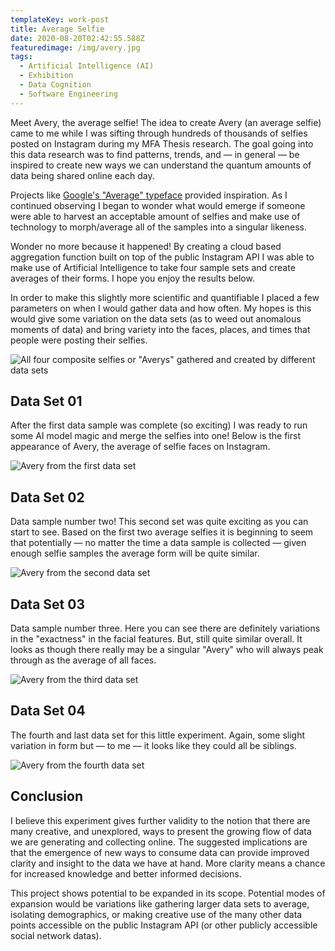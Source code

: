 ```yaml
---
templateKey: work-post
title: Average Selfie
date: 2020-08-20T02:42:55.588Z
featuredimage: /img/avery.jpg
tags:
  - Artificial Intelligence (AI)
  - Exhibition
  - Data Cognition
  - Software Engineering
---
```

Meet Avery, the average selfie! The idea to create Avery (an average selfie) came to me while I was sifting through hundreds of thousands of selfies posted on Instagram during my MFA Thesis research. The goal going into this data research was to find patterns, trends, and — in general — be inspired to create new ways we can understand the quantum amounts of data being shared online each day.

Projects like [Google's "Average" typeface](https://fonts.google.com/specimen/Average#standard-styles) provided inspiration. As I continued observing I began to wonder what would emerge if someone were able to harvest an acceptable amount of selfies and make use of technology to morph/average all of the samples into a singular likeness.

Wonder no more because it happened! By creating a cloud based aggregation function built on top of the public Instagram API I was able to make use of Artificial Intelligence to take four sample sets and create averages of their forms. I hope you enjoy the results below.

In order to make this slightly more scientific and quantifiable I placed a few parameters on when I would gather data and how often. My hopes is this would give some variation on the data sets (as to weed out anomalous moments of data) and bring variety into the faces, places, and times that people were posting their selfies.

![All four composite selfies or "Averys" gathered and created by different data sets](/img/average_face_composite_post.jpg "All four composite selfies or \"Averys\" gathered and created by different data sets")

## Data Set 01

After the first data sample was complete (so exciting) I was ready to run some AI model magic and merge the selfies into one! Below is the first appearance of Avery, the average of selfie faces on Instagram.

![Avery from the first data set](/img/average_face_post-01.jpg "Avery from the first data set")

## Data Set 02

Data sample number two! This second set was quite exciting as you can start to see. Based on the first two average selfies it is beginning to seem that potentially — no matter the time a data sample is collected — given enough selfie samples the average form will be quite similar.

![Avery from the second data set](/img/average_face_post-02.jpg "Avery from the second data set")

## Data Set 03

Data sample number three. Here you can see there are definitely variations in the "exactness" in the facial features. But, still quite similar overall. It looks as though there really may be a singular "Avery" who will always peak through as the average of all faces.

![Avery from the third data set](/img/average_face_post-03.jpg "Avery from the third data set")

## Data Set 04

The fourth and last data set for this little experiment. Again, some slight variation in form but — to me — it looks like they could all be siblings.

![Avery from the fourth data set](/img/average_face_post-04.jpg "Avery from the fourth data set")

## Conclusion

I believe this experiment gives further validity to the notion that there are many creative, and unexplored, ways to present the growing flow of data we are generating and collecting online. The suggested implications are that the emergence of new ways to consume data can provide improved clarity and insight to the data we have at hand. More clarity means a chance for increased knowledge and better informed decisions.

This project shows potential to be expanded in its scope. Potential modes of expansion would be variations like gathering larger data sets to average, isolating demographics, or making creative use of the many other data points accessible on the public Instagram API (or other publicly accessible social network datas).